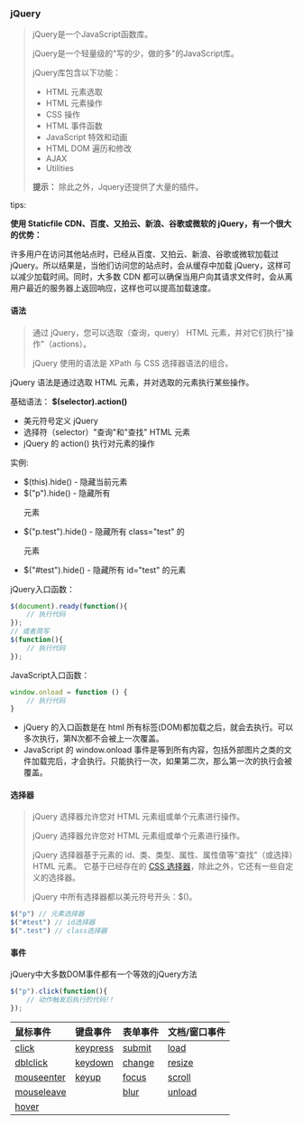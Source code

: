 ### jQuery

> jQuery是一个JavaScript函数库。
>
> jQuery是一个轻量级的"写的少，做的多"的JavaScript库。
>
> jQuery库包含以下功能：
>
> - HTML 元素选取
> - HTML 元素操作
> - CSS 操作
> - HTML 事件函数
> - JavaScript 特效和动画
> - HTML DOM 遍历和修改
> - AJAX
> - Utilities
>
> **提示：** 除此之外，Jquery还提供了大量的插件。

tips:

  **使用 Staticfile CDN、百度、又拍云、新浪、谷歌或微软的 jQuery，有一个很大的优势：**

许多用户在访问其他站点时，已经从百度、又拍云、新浪、谷歌或微软加载过 jQuery。所以结果是，当他们访问您的站点时，会从缓存中加载 jQuery，这样可以减少加载时间。同时，大多数 CDN 都可以确保当用户向其请求文件时，会从离用户最近的服务器上返回响应，这样也可以提高加载速度。 

#### 语法

> 通过 jQuery，您可以选取（查询，query） HTML 元素，并对它们执行"操作"（actions）。 
>
> jQuery 使用的语法是 XPath 与 CSS 选择器语法的组合。

jQuery 语法是通过选取 HTML 元素，并对选取的元素执行某些操作。

基础语法： **$(selector).action()**

- 美元符号定义 jQuery
- 选择符（selector）"查询"和"查找" HTML 元素
- jQuery 的 action() 执行对元素的操作

实例:

- $(this).hide() - 隐藏当前元素
- $("p").hide() - 隐藏所有 <p> 元素
- $("p.test").hide() - 隐藏所有 class="test" 的 <p> 元素
- $("#test").hide() - 隐藏所有 id="test" 的元素

jQuery入口函数：

```js
$(document).ready(function(){
    // 执行代码
});
// 或者简写
$(function(){
    // 执行代码
});
```

JavaScript入口函数：

```js
window.onload = function () {
    // 执行代码
}
```

-  jQuery 的入口函数是在 html 所有标签(DOM)都加载之后，就会去执行。可以多次执行，第N次都不会被上一次覆盖。
-  JavaScript 的 window.onload 事件是等到所有内容，包括外部图片之类的文件加载完后，才会执行。只能执行一次，如果第二次，那么第一次的执行会被覆盖。

#### 选择器

> jQuery 选择器允许您对 HTML 元素组或单个元素进行操作。
>
> jQuery 选择器允许您对 HTML 元素组或单个元素进行操作。
>
> jQuery 选择器基于元素的 id、类、类型、属性、属性值等"查找"（或选择）HTML 元素。 它基于已经存在的 [CSS 选择器](https://www.runoob.com/cssref/css-selectors.html)，除此之外，它还有一些自定义的选择器。
>
> jQuery 中所有选择器都以美元符号开头：$()。

```js
$("p") // 元素选择器
$("#test") // id选择器
$(".test") // class选择器
```

#### 事件

jQuery中大多数DOM事件都有一个等效的jQuery方法

```js
$("p").click(function(){
    // 动作触发后执行的代码!!
});
```

| 鼠标事件                                                     | 键盘事件                                                     | 表单事件                                                  | 文档/窗口事件                                             |
| :----------------------------------------------------------- | :----------------------------------------------------------- | :-------------------------------------------------------- | :-------------------------------------------------------- |
| [click](https://www.runoob.com/jquery/event-click.html)      | [keypress](https://www.runoob.com/jquery/event-keypress.html) | [submit](https://www.runoob.com/jquery/event-submit.html) | [load](https://www.runoob.com/jquery/event-load.html)     |
| [dblclick](https://www.runoob.com/jquery/event-dblclick.html) | [keydown](https://www.runoob.com/jquery/event-keydown.html)  | [change](https://www.runoob.com/jquery/event-change.html) | [resize](https://www.runoob.com/jquery/event-resize.html) |
| [mouseenter](https://www.runoob.com/jquery/event-mouseenter.html) | [keyup](https://www.runoob.com/jquery/event-keyup.html)      | [focus](https://www.runoob.com/jquery/event-focus.html)   | [scroll](https://www.runoob.com/jquery/event-scroll.html) |
| [mouseleave](https://www.runoob.com/jquery/event-mouseleave.html) |                                                              | [blur](https://www.runoob.com/jquery/event-blur.html)     | [unload](https://www.runoob.com/jquery/event-unload.html) |
| [hover](https://www.runoob.com/jquery/event-hover.html)      |                                                              |                                                           |                                                           |